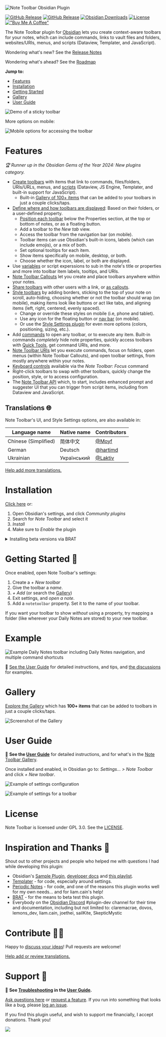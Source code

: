![Note Toolbar Obsidian Plugin](./docs/images/readme_banner.png)

[![GitHub Release](https://img.shields.io/github/v/release/chrisgurney/obsidian-note-toolbar?sort=semver)](https://github.com/chrisgurney/obsidian-note-toolbar/releases/latest) [![GitHub Release](https://img.shields.io/github/v/release/chrisgurney/obsidian-note-toolbar?include_prereleases&label=latest)](https://github.com/chrisgurney/obsidian-note-toolbar/releases) [![Obsidian Downloads](https://img.shields.io/badge/dynamic/json?logo=obsidian&color=%23483699&label=downloads&query=%24%5B%22note-toolbar%22%5D.downloads&url=https%3A%2F%2Fraw.githubusercontent.com%2Fobsidianmd%2Fobsidian-releases%2Fmaster%2Fcommunity-plugin-stats.json)](https://obsidian.md/plugins?id=note-toolbar) [![License](https://img.shields.io/badge/license-Apache%202.0-blue.svg)](https://opensource.org/licenses/Apache-2.0) [!["Buy Me A Coffee"](https://img.shields.io/badge/-buy_me_a%C2%A0coffee-gray?logo=buy-me-a-coffee)](https://www.buymeacoffee.com/cheznine)

The Note Toolbar plugin for [Obsidian](https://obsidian.md) lets you create context-aware toolbars for your notes, which can include commands, links to vault files and folders, websites/URIs, menus, and scripts (Dataview, Templater, and JavaScript).

Wondering what's new? See the [Release Notes](https://github.com/chrisgurney/obsidian-note-toolbar/releases)

Wondering what's ahead? See the [Roadmap](https://github.com/chrisgurney/obsidian-note-toolbar/wiki/Roadmap)

**Jump to:**

- [Features](#features)
- [Installation](#installation)
- [Getting Started](#getting-started-)
- [Gallery](https://github.com/chrisgurney/obsidian-note-toolbar/wiki/Gallery)
- [User Guide](https://github.com/chrisgurney/obsidian-note-toolbar/wiki)

![Demo of a sticky toolbar](./docs/images/note_toolbar_demo.gif)

More options on mobile:

![Mobile options for accessing the toolbar](./docs/images/mobile_options.png)

# Features

_🏆 Runner up in the Obsidian Gems of the Year 2024: New plugins category._

- [Create toolbars](https://github.com/chrisgurney/obsidian-note-toolbar/wiki/Creating-toolbars) with items that link to commands, files/folders, URIs/URLs, menus, and [scripts](https://github.com/chrisgurney/obsidian-note-toolbar/wiki/Executing-scripts) (Dataview, JS Engine, Templater, and built-in support for JavaScript).
  - Built-in [Gallery of 100+ items](https://github.com/chrisgurney/obsidian-note-toolbar/wiki/Gallery) that can be added to your toolbars in just a couple clicks/taps.
- [Define where and how toolbars are displayed](https://github.com/chrisgurney/obsidian-note-toolbar/wiki/Defining-where-to-show-toolbars): Based on their folders, or a user-defined property.
  - [Position each toolbar](https://github.com/chrisgurney/obsidian-note-toolbar/wiki/Positioning-toolbars) below the Properties section, at the top or bottom of notes, or as a floating button.
  - Add a toolbar to the _New tab_ view.
  - Access the toolbar from the navigation bar (on mobile).
  - Toolbar items can use Obsidian's built-in icons, labels (which can include emojis), or a mix of both.
  - Set optional tooltips for each item.
  - Show items specifically on mobile, desktop, or both.
  - Choose whether the icon, label, or both are displayed.
- Use [variables](https://github.com/chrisgurney/obsidian-note-toolbar/wiki/Variables) or script experssions to sub in the note's title or properties and more into toolbar item labels, tooltips, and URIs.
- [Note Toolbar Callouts](https://github.com/chrisgurney/obsidian-note-toolbar/wiki/Note-Toolbar-Callouts) let you create and place toolbars anywhere within your notes.
- [Share toolbars](https://github.com/chrisgurney/obsidian-note-toolbar/wiki/Sharing-toolbars) with other users with a link, or [as callouts](https://github.com/chrisgurney/obsidian-note-toolbar/wiki/Creating-callouts-from-toolbars).
- [Style toolbars](https://github.com/chrisgurney/obsidian-note-toolbar/wiki/Styling-toolbars) by adding borders, sticking to the top of your note on scroll, auto-hiding, choosing whether or not the toolbar should wrap (on mobile), making items look like buttons or act like tabs, and aligning items (left, right, centered, evenly spaced).
  - Change or override these styles on mobile (i.e, phone and tablet).
  - Use any icon for the floating button or [nav bar](https://github.com/chrisgurney/obsidian-note-toolbar/wiki/Navigation-bar) (on mobile).
  - Or use the [Style Settings plugin](https://github.com/chrisgurney/obsidian-note-toolbar/wiki/Style-Settings-plugin-support) for even more options (colors, positioning, sizing, etc.).
- Add [commands](https://github.com/chrisgurney/obsidian-note-toolbar/wiki/Commands) to open any toolbar, or to execute any item. Built-in commands _completely_ hide note properties, quickly access toolbars with [Quick Tools](https://github.com/chrisgurney/obsidian-note-toolbar/wiki/Quick-Tools), get command URIs, and more.
- [Note Toolbar URIs](https://github.com/chrisgurney/obsidian-note-toolbar/wiki/Note-Toolbar-URIs) let you execute commands, focus on folders, open menus (within Note Toolbar Callouts), and open toolbar settings, from mostly anywhere within your notes.
- [Keyboard controls](https://github.com/chrisgurney/obsidian-note-toolbar/wiki/Accessibility) available via the _Note Toolbar: Focus_ command
- Right-click toolbars to swap with other toolbars, quickly change the position, style, or to access configuration.
- The [Note Toolbar API](https://github.com/chrisgurney/obsidian-note-toolbar/wiki/Note-Toolbar-API) which, to start, includes enhanced prompt and suggester UI that you can trigger from script items, including from Dataview and JavaScript.

## Translations 🌐

Note Toolbar's UI, and Style Settings options, are also available in:

|Language name|Native name|Contributors|
|---|---|---|
|Chinese (Simplified)|简体中文|[@Moyf](https://github.com/Moyf)|
|German|Deutsch|[@hartimd](https://github.com/hartimd)|
|Ukrainian|Український|[@Laktiv](https://github.com/laktiv)|

[Help add more translations.](https://github.com/chrisgurney/obsidian-note-toolbar/wiki/Help-translate-Note-Toolbar-%F0%9F%8C%90)

# Installation

[Click here](https://obsidian.md/plugins?id=note-toolbar) or:

1. Open Obsidian's settings, and click _Community plugins_
2. Search for _Note Toolbar_ and select it
3. _Install_
4. Make sure to _Enable_ the plugin

<details>
<summary>Installing beta versions via BRAT</summary>
<br/>
<a href="https://github.com/TfTHacker/obsidian42-brat">BRAT</a> lets you beta-test plugins, to provide feedback.<br/>
<br/>
As beta versions become available, I welcome <a href="https://github.com/chrisgurney/obsidian-note-toolbar/discussions">your feedback</a> and any <a href="https://github.com/chrisgurney/obsidian-note-toolbar/issues">issues</a> you uncover!<br/>
<br/>
<em>Disclaimer: Betas are pre-release versions of the plugin. It is strongly encouraged to make a backup of your Note Toolbar's <code>data.json</code> file before proceeding, and/or test within a separate vault (depending on the nature of the beta).</em><br/>
<br/>
<blockquote>
  <ol>
    <li>Install the BRAT plugin:
      <ul>
        <li>Open <i>Settings > Community Plugins</i></li>
        <li><i>Disable safe mode</i>, if enabled</li>
        <li>Browse, and <i>search for "BRAT"</i></li>
        <li>Install the latest version of <i>Obsidian 42 - BRAT</i></li>
      </ul></li>
    <li>Open BRAT settings (<i>Settings -> Obsidian 42 - BRAT</i>)</li>
    <li>Scroll to the <i>Beta Plugin List</i> section</li>
    <li><i>Add Beta Plugin</i></li>
    <li>Specify this repository: <code>chrisgurney/obsidian-note-toolbar</code></li>
    <li><i>Enable the Note Toolbar plugin</i> (<i>Settings &gt; Community plugins</i>)</li>
    <li>Restart Obsidian, or re-open your vault.</li>
    <li>In Note Toolbar's settings, confirm the version number at the top is the latest beta version.</li>
  </ol>
</blockquote>
</details>

# Getting Started 🚀

Once enabled, open Note Toolbar's settings:

1. Create a _+ New toolbar_
2. Give the toolbar a _name_.
3. _+ Add_ (or search the [Gallery](https://github.com/chrisgurney/obsidian-note-toolbar/wiki/Gallery))
4. Exit settings, and _open a note_.
5. Add a `notetoolbar` property. Set it to the name of your toolbar.

If you want your toolbar to show _without_ using a property, try mapping a folder (like wherever your Daily Notes are stored) to your new toolbar.

# Example

![Example Daily Notes toolbar including Daily Notes navigation, and multiple command shortcuts](./docs/images/example_toolbar_daily_notes.png)

📖 [See the User Guide](https://github.com/chrisgurney/obsidian-note-toolbar/wiki) for detailed instructions, and tips, and [the discussions](https://github.com/chrisgurney/obsidian-note-toolbar/discussions/categories/show-and-tell) for examples.

# Gallery

[Explore the Gallery](https://github.com/chrisgurney/obsidian-note-toolbar/wiki/Gallery) which has **100+ items** that can be added to toolbars in just a couple clicks/taps.

![Screenshot of the Gallery](./docs/images/gallery.png)

# User Guide

📖 **See the [User Guide](https://github.com/chrisgurney/obsidian-note-toolbar/wiki)** for detailed instructions, and for what's in the [Note Toolbar Gallery](https://github.com/chrisgurney/obsidian-note-toolbar/wiki/Gallery).

Once installed and enabled, in Obsidian go to: _Settings... > Note Toolbar_ and click _+ New toolbar_.

![Example of settings configuration](./docs/images/settings.png)

![Example of settings for a toolbar](./docs/images/settings_edit_toolbar_example.png)

# License

Note Toolbar is licensed under GPL 3.0. See the [LICENSE](https://github.com/chrisgurney/obsidian-note-toolbar/blob/master/LICENSE).

# Inspiration and Thanks 🙏

Shout out to other projects and people who helped me with questions I had while developing this plugin:

- Obsidian's [Sample Plugin](https://github.com/obsidianmd/obsidian-sample-plugin), [developer docs](https://docs.obsidian.md/) and [this playlist](https://www.youtube.com/playlist?list=PLIDCb22ZUTBnMCbJa-st4PD5T3Olep078).
- [Templater](https://github.com/SilentVoid13/Templater) - for code, especially around settings.
- [Periodic Notes](https://github.com/liamcain/obsidian-periodic-notes/) - for code, and one of the reasons this plugin works well for my own needs... and for liam.cain's help!
- [BRAT](https://github.com/TfTHacker/obsidian42-brat) - for the means to beta test this plugin.
- Everybody on the [Obsidian Discord](https://discord.gg/obsidianmd) #plugin-dev channel for their time and documentation, including but not limited to: claremacrae, dovos, lemons_dev, liam.cain, joethei, sailKite, SkepticMystic

# Contribute 🧑‍💻

Happy to [discuss your ideas](https://github.com/chrisgurney/obsidian-note-toolbar/discussions)! Pull requests are welcome!

[Help add or review translations.](https://github.com/chrisgurney/obsidian-note-toolbar/wiki/Help-translate-Note-Toolbar-%F0%9F%8C%90)

# Support 🛟

📖 **See [Troubleshooting](https://github.com/chrisgurney/obsidian-note-toolbar/Troubleshooting) in the [User Guide](https://github.com/chrisgurney/obsidian-note-toolbar/wiki).**

[Ask questions here](https://github.com/chrisgurney/obsidian-note-toolbar/discussions) or [request a feature](https://github.com/chrisgurney/obsidian-note-toolbar/discussions/categories/ideas). If you run into something that looks like a bug, please [log an issue](https://github.com/chrisgurney/obsidian-note-toolbar/issues).

If you find this plugin useful, and wish to support me financially, I accept donations. Thank you!

<a href="https://www.buymeacoffee.com/cheznine"><img src="https://img.buymeacoffee.com/button-api/?text=Buy me a coffee&emoji=☕&slug=cheznine&button_colour=fe9b27&font_colour=000000&font_family=Lato&outline_colour=000000&coffee_colour=FFDD00" /></a>